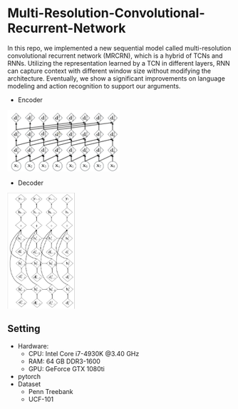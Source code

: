# Multi-Resolution-Convolutional-Recurrent-Network

In this repo, we implemented a new sequential model called multi-resolution convolutional recurrent network (MRCRN), which is a hybrid of TCNs and RNNs. Utilizing the representation learned by a TCN in different layers, RNN can capture context with different window size without modifying the architecture. Eventually, we show a significant improvements on language modeling and action recognition to support our arguments.

+ Encoder
<img src="figures/encoder.png" width="50%" height="50%" />

+ Decoder
<img src="figures/decoder.png" width="30%" height="30%" />

## Setting
* Hardware:
  * CPU: Intel Core i7-4930K @3.40 GHz
  * RAM: 64 GB DDR3-1600
  * GPU: GeForce GTX 1080ti
* pytorch 
* Dataset
  * Penn Treebank
  * UCF-101
